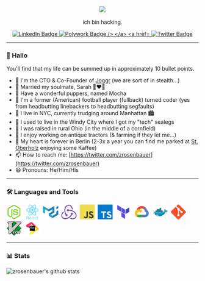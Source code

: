 <div id="header" align="center">
  <img src="https://media.giphy.com/media/ZVik7pBtu9dNS/giphy.gif" width="400" />
  <p>ich bin hacking.</p>
</div>

<div id="badges" align="center">
  <a href="https://www.linkedin.com/in/zacrosenbauer/">
    <img src="https://img.shields.io/badge/LinkedIn-blue?style=for-the-badge&logo=linkedin&logoColor=white" alt="LinkedIn Badge"/>
  </a>
  <a href="https://www.polywork.com/zac_rosenbauer">
    <img src="https://img.shields.io/badge/polywork-543DE0?style=for-the-badge&logo=polywork&logoColor=white" alt="Polywork Badge />
  </a>
  <a href="https://twitter.com/zrosenbauer">
    <img src="https://img.shields.io/badge/Twitter-blue?style=for-the-badge&logo=twitter&logoColor=white" alt="Twitter Badge"/>
  </a>
</div>

----

### 👋 Hallo
                                                                                                                             
You'll find that my life can be summed up in approximately 10 bullet points.

- 🏃 I'm the CTO & Co-Founder of [Joggr](https://joggr.io) (we are sort of in stealth...)
- 💍 Married my soulmate, Sarah 👩‍❤️‍👨
- 🐶 Have a wonderful puppers, named Mocha                                                                                              
- 🏈 I'm a former (American) football player (fullback) turned coder (yes from headbutting linebackers to headbutting segfaults)
- 🗽 I live in NYC, currently trudging around Manhattan 🏙️
- 🧦 I used to live in the Windy City where I got my "tech" sealegs
- 🌽 I was raised in rural Ohio (in the middle of a cornfield)                                             
- 🚜 I enjoy working on antique tractors (& farming if they let me...)
- 🐻 My heart is forever in Berlin (2-3x a year you can find me parked at [St. Oberholz](https://sanktoberholz.de/) enjoying some Kaffee)
- 📫 How to reach me: [https://twitter.com/zrosenbauer](https://twitter.com/zrosenbauer)
- 😄 Pronouns: He/Him/His


----

### 🛠 Languages and Tools

<div>
  <img src="https://github.com/devicons/devicon/blob/master/icons/nodejs/nodejs-original.svg" title="NodeJS" alt="NodeJS" width="40" height="40"/>&nbsp;
  <img src="https://github.com/devicons/devicon/blob/master/icons/react/react-original-wordmark.svg" title="React" alt="React" width="40" height="40"/>&nbsp;
  <img src="https://github.com/devicons/devicon/blob/master/icons/materialui/materialui-original.svg" title="Material UI" alt="Material UI" width="40" height="40"/>&nbsp;
  <img src="https://github.com/devicons/devicon/blob/master/icons/redux/redux-original.svg" title="Redux" alt="Redux " width="40" height="40"/>&nbsp;
  <img src="https://github.com/devicons/devicon/blob/master/icons/javascript/javascript-original.svg" title="JavaScript" alt="JavaScript" width="40" height="40"/>&nbsp;
  <img src="https://github.com/devicons/devicon/blob/master/icons/typescript/typescript-original.svg" title="TypeScript" alt="TypeScript" width="40" height="40"/>&nbsp;
  <img src="https://github.com/devicons/devicon/blob/master/icons/terraform/terraform-original.svg" title="Terraform" alt="Terraform" width="40" height="40"/>&nbsp;
  <img src="https://github.com/devicons/devicon/blob/master/icons/googlecloud/googlecloud-original.svg" title="AWS" alt="AWS" width="40" height="40"/>&nbsp;
  <img src="https://github.com/devicons/devicon/blob/master/icons/docker/docker-original.svg" title="Docker" **alt="Docker" width="40" height="40"/>&nbsp;
  <img src="https://github.com/devicons/devicon/blob/master/icons/git/git-original.svg" title="Git" **alt="Git" width="40" height="40"/>&nbsp;
  <img src="https://github.com/devicons/devicon/blob/master/icons/vim/vim-original.svg" title="Vim" **alt="Vim" width="40" height="40"/>&nbsp;
  <img src="https://github.com/devicons/devicon/blob/master/icons/jetbrains/jetbrains-original.svg" title="Jetbrains" **alt="Jetbrains" width="40" height="40"/>
</div>

----

### 📊 Stats

![zrosenbauer's github stats](https://github-readme-stats.vercel.app/api?username=zrosenbauer&show_icons=true&theme=dracula)
